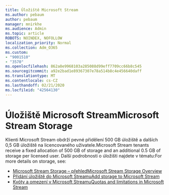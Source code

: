 ```yaml
---
title: Úložiště Microsoft Stream
ms.author: pebaum
author: pebaum
manager: mnirkhe
ms.audience: Admin
ms.topic: article
ROBOTS: NOINDEX, NOFOLLOW
localization_priority: Normal
ms.collection: Adm_O365
ms.custom:
- "9001510"
- "3570"
ms.openlocfilehash: 862a8e9968103a285088d99eff7709cc66b8c545
ms.sourcegitcommit: a92e2bad1e89367307e78a514b8c4e456640daff
ms.translationtype: MT
ms.contentlocale: cs-CZ
ms.lasthandoff: 02/21/2020
ms.locfileid: "42564130"
---
```

# <a name="microsoft-stream-storage"></a><span data-ttu-id="11dee-102">Úložiště Microsoft Stream</span><span class="sxs-lookup"><span data-stu-id="11dee-102">Microsoft Stream Storage</span></span>

<span data-ttu-id="11dee-103">Klienti Microsoft Stream obdrží pevné přidělení 500 GB úložiště a dalších 0,5 GB úložiště na licencovaného uživatele.</span><span class="sxs-lookup"><span data-stu-id="11dee-103">Microsoft Stream tenants receive a fixed allocation of 500 GB of storage and an additional 0.5 GB of storage per licensed user.</span></span>
<span data-ttu-id="11dee-104">Další podrobnosti o úložišti najdete v tématu:</span><span class="sxs-lookup"><span data-stu-id="11dee-104">For more details on storage, see:</span></span>

- [<span data-ttu-id="11dee-105">Microsoft Stream Storage – přehled</span><span class="sxs-lookup"><span data-stu-id="11dee-105">Microsoft Stream Storage Overview</span></span>](https://docs.microsoft.com/stream/license-overview#storage)
- [<span data-ttu-id="11dee-106">Přidání úložiště do Microsoft Streamu</span><span class="sxs-lookup"><span data-stu-id="11dee-106">Add storage to Microsoft Stream</span></span>](https://docs.microsoft.com/stream/storage-add-on)
- [<span data-ttu-id="11dee-107">Kvóty a omezení v Microsoft Streamu</span><span class="sxs-lookup"><span data-stu-id="11dee-107">Quotas and limitations in Microsoft Stream</span></span>](https://docs.microsoft.com/stream/quotas-and-limitations)
